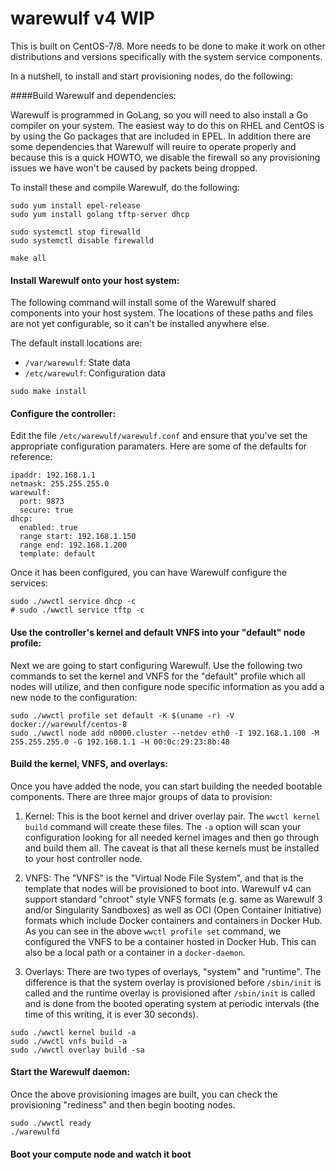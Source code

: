 # warewulf v4 WIP

This is built on CentOS-7/8. More needs to be done to make it work on other
distributions and versions specifically with the system service
components.

In a nutshell, to install and start provisioning nodes, do the following:

####Build Warewulf and dependencies:

Warewulf is programmed in GoLang, so you will need to also install a Go compiler
on your system. The easiest way to do this on RHEL and CentOS is by using the Go
packages that are included in EPEL. In addition there are some dependencies that
Warewulf will reuire to operate properly and because this is a quick HOWTO, we
disable the firewall so any provisioning issues we have won't be caused by
packets being dropped.

To install these and compile Warewulf, do the following:

```
sudo yum install epel-release
sudo yum install golang tftp-server dhcp

sudo systemctl stop firewalld
sudo systemctl disable firewalld

make all
```
    
#### Install Warewulf onto your host system:

The following command will install some of the Warewulf shared components into your
host system. The locations of these paths and files are not yet configurable, so
it can't be installed anywhere else.

The default install locations are:

* `/var/warewulf`: State data
* `/etc/warewulf`: Configuration data

```
sudo make install
```

#### Configure the controller:

Edit the file `/etc/warewulf/warewulf.conf` and ensure that you've set the
appropriate configuration paramaters. Here are some of the defaults for reference:

```
ipaddr: 192.168.1.1
netmask: 255.255.255.0
warewulf:
  port: 9873
  secure: true
dhcp:
  enabled: true
  range start: 192.168.1.150
  range end: 192.168.1.200
  template: default
```

Once it has been configured, you can have Warewulf configure the services:

```
sudo ./wwctl service dhcp -c
# sudo ./wwctl service tftp -c
```
    
#### Use the controller's kernel and default VNFS into your "default" node profile:

Next we are going to start configuring Warewulf. Use the following two commands to
set the kernel and VNFS for the "default" profile which all nodes will utilize, and
then configure node specific information as you add a new node to the configuration:

```
sudo ./wwctl profile set default -K $(uname -r) -V docker://warewulf/centos-8
sudo ./wwctl node add n0000.cluster --netdev eth0 -I 192.168.1.100 -M 255.255.255.0 -G 192.168.1.1 -H 00:0c:29:23:8b:48
```
    

#### Build the kernel, VNFS, and overlays:

Once you have added the node, you can start building the needed bootable components.
There are three major groups of data to provision:

1. Kernel: This is the boot kernel and driver overlay pair. The `wwctl kernel build`
command will create these files. The `-a` option will scan your configuration looking
for all needed kernel images and then go through and build them all. The caveat is
that all these kernels must be installed to your host controller node.

1. VNFS: The "VNFS" is the "Virtual Node File System", and that is the template that
nodes will be provisioned to boot into. Warewulf v4 can support standard "chroot"
style VNFS formats (e.g. same as Warewulf 3 and/or Singularity Sandboxes) as well as
OCI (Open Container Initiative) formats which include Docker containers and containers
in Docker Hub. As you can see in the above `wwctl profile set` command, we configured
the VNFS to be a container hosted in Docker Hub. This can also be a local path or a
container in a `docker-daemon`.

1. Overlays: There are two types of overlays, "system" and "runtime". The difference is
that the system overlay is provisioned before `/sbin/init` is called and the runtime
overlay is provisioned after `/sbin/init` is called and is done from the booted operating
system at periodic intervals (the time of this writing, it is ever 30 seconds).

```
sudo ./wwctl kernel build -a
sudo ./wwctl vnfs build -a
sudo ./wwctl overlay build -sa
```
    
#### Start the Warewulf daemon:

Once the above provisioning images are built, you can check the provisioning "rediness"
and then begin booting nodes.

```
sudo ./wwctl ready
./warewulfd
```
    
#### Boot your compute node and watch it boot


